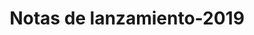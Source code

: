 ﻿---
title: Notas de lanzamiento-2019
type: docs
weight: 20
url: /es/net/release-notes-2019/
description: Las notas de lanzamiento de Aspose.3D publicadas en 2019.
---
